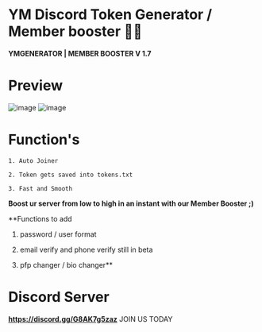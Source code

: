  # YM Discord Token Generator / Member booster 😶‍🌫️
 
 **YMGENERATOR | MEMBER BOOSTER V 1.7**

# Preview

![image](https://user-images.githubusercontent.com/123413634/214612592-c522e0de-0bef-46ae-8314-d2b717a7bc48.png)
![image](https://user-images.githubusercontent.com/123413634/214612747-c971d9c0-9a40-4135-b5f9-97b0f1f72e30.png)

# Function's
```1. Auto Joiner```

```2. Token gets saved into tokens.txt```

```3. Fast and Smooth```

**Boost ur server from low to high in an instant with our Member Booster ;)**

**Functions to add

1. password / user format

2. email verify and phone verify still in beta

3. pfp changer / bio changer**

# Discord Server

**https://discord.gg/G8AK7g5zaz** JOIN US TODAY
